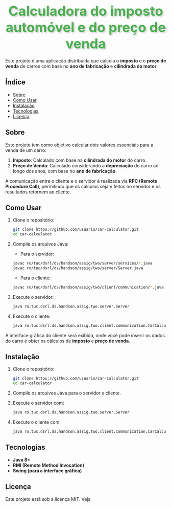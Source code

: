 # <h1 style="text-align: center; font-size: 42px; font-weight: bold; color: #4CAF50; text-shadow: 3px 3px 5px rgba(0, 0, 0, 0.2); margin-top: 40px; margin-bottom: 20px;">Calculadora do imposto automóvel e do preço de venda</h1>

Este projeto é uma aplicação distribuída que calcula o **imposto** e o **preço de venda** de carros com base no **ano de fabricação** e **cilindrada do motor**.

## Índice
- [Sobre](#sobre)
- [Como Usar](#como-usar)
- [Instalação](#instalacao)
- [Tecnologias](#tecnologias)
- [Licença](#licenca)

## Sobre

Este projeto tem como objetivo calcular dois valores essenciais para a venda de um carro:

1. **Imposto**: Calculado com base na **cilindrada do motor** do carro.
2. **Preço de Venda**: Calculado considerando a **depreciação** do carro ao longo dos anos, com base no **ano de fabricação**.

A comunicação entre o cliente e o servidor é realizada via **RPC (Remote Procedure Call)**, permitindo que os cálculos sejam feitos no servidor e os resultados retornem ao cliente.

## Como Usar

1. Clone o repositório:
    ```bash
    git clone https://github.com/usuario/car-calculator.git
    cd car-calculator
    ```

2. Compile os arquivos Java:
    - Para o servidor:
    ```bash
    javac ro/tuc/dsrl/ds/handson/assig/two/server/services/*.java
    javac ro/tuc/dsrl/ds/handson/assig/two/server/Server.java
    ```
    - Para o cliente:
    ```bash
    javac ro/tuc/dsrl/ds/handson/assig/two/client/communication/*.java
    ```

3. Execute o servidor:
    ```bash
    java ro.tuc.dsrl.ds.handson.assig.two.server.Server
    ```

4. Execute o cliente:
    ```bash
    java ro.tuc.dsrl.ds.handson.assig.two.client.communication.CarCalculatorGUI
    ```

A interface gráfica do cliente será exibida, onde você pode inserir os dados do carro e obter os cálculos de **imposto** e **preço de venda**.

## Instalação

1. Clone o repositório:
    ```bash
    git clone https://github.com/usuario/car-calculator.git
    cd car-calculator
    ```

2. Compile os arquivos Java para o servidor e cliente.

3. Execute o servidor com:
    ```bash
    java ro.tuc.dsrl.ds.handson.assig.two.server.Server
    ```

4. Execute o cliente com:
    ```bash
    java ro.tuc.dsrl.ds.handson.assig.two.client.communication.CarCalculatorGUI
    ```

## Tecnologias

- **Java 8+**
- **RMI (Remote Method Invocation)**
- **Swing (para a interface gráfica)**

## Licença

Este projeto está sob a licença MIT. Veja
